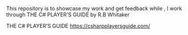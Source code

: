 This repository is to showcase my work and get feedback while , I work through THE C# PLAYER’S GUIDE by R.B Whitaker

THE C# PLAYER’S GUIDE
https://csharpplayersguide.com/
